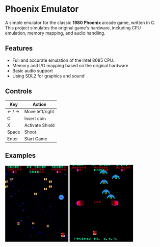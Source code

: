# Phoenix Emulator

A simple emulator for the classic **1980 Phoenix** arcade game, written in C. This project simulates the original game's hardware, including CPU emulation, memory mapping, and audio handling.

## Features

- Full and accurate emulation of the Intel 8085 CPU.
- Memory and I/O mapping based on the original hardware
- Basic audio support
- Using SDL2 for graphics and sound

## Controls

| Key | Action |
|----------|----------|
| ← / →   | Move left/right|
| C  | Insert coin   |
| X  | Activate Shield |
| Space | Shoot |
| Enter | Start Game|

## Examples

![pic1](Assets/pic1.png) ![pic2](Assets/pic2.png)